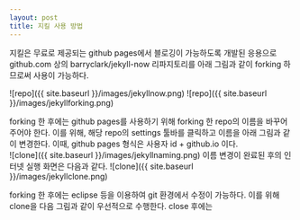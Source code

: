 ```yaml
---
layout: post
title: 지킬 사용 방법
---
```

지킬은 무료로 제공되는 github pages에서 블로깅이 가능하도록 개발된 응용으로 github.com 상의 barryclark/jekyll-now 리파지토리를 아래 그림과 같이 forking 하므로써 사용이 가능하다.

![repo]({{ site.baseurl }}/images/jekyllnow.png)
![repo]({{ site.baseurl }}/images/jekyllforking.png)

forking 한 후에는 github pages를 사용하기 위해 forking 한 repo의 이름을 바꾸어 주어야 한다. 
이를 위해, 해당 repo의 settings 툴바를 클릭하고 이름을 아래 그림과 같이 변경한다.
이때, github pages 형식은 사용자 id + github.io 이다.  
![clone]({{ site.baseurl }}/images/jekyllnaming.png)
이름 변경이 완료된 후의 인터넷 실행 화면은 다음과 같다.
![clone]({{ site.baseurl }}/images/jekyllclone.png)

forking 한 후에는 eclipse 등을 이용하여 git 환경에서 수정이 가능하다. 
이를 위해 clone을 다음 그림과 같이 우선적으로 수행한다.
close 후에는
